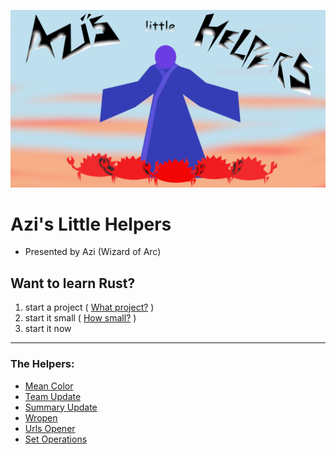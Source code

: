 ![image](AzisLittleHelpers.png)

# Azi's Little Helpers
* Presented by Azi (Wizard of Arc)
## Want to learn Rust?
1. start a project ( [What project?](./what_project.md) )
1. start it small ( [How small?](./how_small.md) )
1. start it now
---

### The Helpers:

* [Mean Color](../color_mean/README.md)
* [Team Update](../team_update/README.md)
* [Summary Update](../summary_update/README.md)
* [Wropen](../wropen/README.md)
* [Urls Opener](../open_urls_from_list/README.md)
* [Set Operations](../set_operation/README.md)
